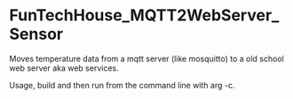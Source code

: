 FunTechHouse_MQTT2WebServer_Sensor
==================================

Moves temperature data from a mqtt server (like mosquitto) to a old school web server aka web services.

Usage, build and then run from the command line with arg -c.
